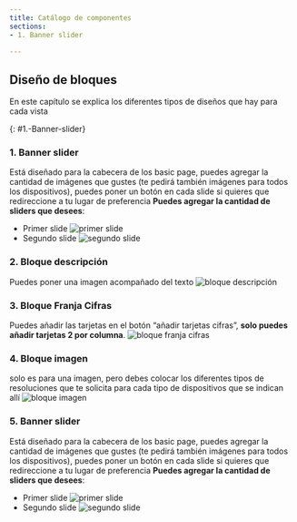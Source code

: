```yaml
---
title: Catálogo de componentes
sections:
- 1. Banner slider

---
```


## Diseño de bloques
En este capítulo se explica los diferentes tipos de diseños que hay para cada vista 

{: #1.-Banner-slider}
### 1. **Banner slider**

Está diseñado para la cabecera de los basic page, puedes agregar la cantidad de imágenes que gustes (te pedirá también imágenes para todos los dispositivos), puedes poner un botón en cada slide si quieres que redireccione a tu lugar de preferencia **Puedes agregar la cantidad de sliders que desees**:
    
* Primer slide
![primer slide](../assets/images/bloque_primer_slide.jpg "Primer slide")
* Segundo slide
 ![segundo slide](../assets/images/bloque_segundo_slide.jpg "Segundo slide")

### 2. **Bloque descripción**

Puedes poner una imagen acompañado del texto
![bloque descripción](../assets/images/bloque_descripcion.jpg "Bloque descripción")

### 3. **Bloque Franja Cifras**

Puedes añadir las tarjetas en el botón “añadir tarjetas cifras”, **solo puedes añadir tarjetas 2 por columna**.
![bloque franja cifras](../assets/images/bloque_cifras.JPG "Bloque franja cifras")

### 4. **Bloque imagen**

solo es para una imagen, pero debes colocar los diferentes tipos de resoluciones que te solicita para cada tipo de dispositivos que se indican allí
![bloque imagen](../assets/images/bloque_imagen.jpg "Bloque imagen")

### 5. **Banner slider**

Está diseñado para la cabecera de los basic page, puedes agregar la cantidad de imágenes que gustes (te pedirá también imágenes para todos los dispositivos), puedes poner un botón en cada slide si quieres que redireccione a tu lugar de preferencia **Puedes agregar la cantidad de sliders que desees**:
    
* Primer slide
![primer slide](../assets/images/bloque_primer_slide.jpg "Primer slide")
* Segundo slide
 ![segundo slide](../assets/images/bloque_segundo_slide.jpg "Segundo slide")
  